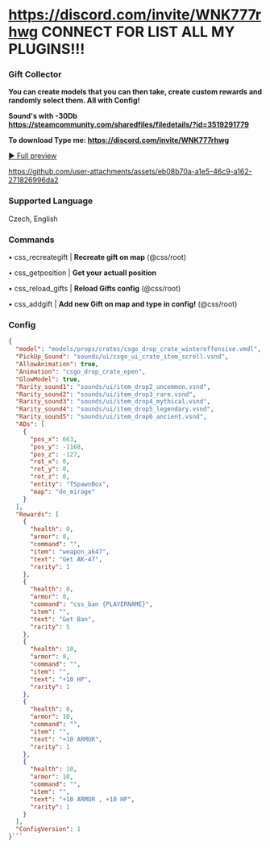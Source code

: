 # https://discord.com/invite/WNK777rhwg CONNECT FOR LIST ALL MY PLUGINS!!!


### Gift Collector

**You can create models that you can then take, create custom rewards and randomly select them.
All with Config!**

**Sound's with -30Db https://steamcommunity.com/sharedfiles/filedetails/?id=3519291779**

**To download Type me: https://discord.com/invite/WNK777rhwg**


[▶️ Full preview](http://madgames.eu/2025-07-04%2017-29-56.mp4)




https://github.com/user-attachments/assets/eb08b70a-a1e5-46c9-a162-271826996da2




### Supported Language
Czech, English

### Commands
• css_recreategift | **Recreate gift on map** (@css/root)

• css_getposition | **Get your actuall position**

• css_reload_gifts | **Reload Gifts config** (@css/root)

• css_addgift <NAME> | **Add new Gift on map and type in config!** (@css/root)

### Config
```json
{
  "model": "models/props/crates/csgo_drop_crate_winteroffensive.vmdl",
  "PickUp_Sound": "sounds/ui/csgo_ui_crate_item_scroll.vsnd",
  "AllowAnimation": true,
  "Animation": "csgo_drop_crate_open",
  "GlowModel": true,
  "Rarity_sound1": "sounds/ui/item_drop2_uncommon.vsnd",
  "Rarity_sound2": "sounds/ui/item_drop3_rare.vsnd",
  "Rarity_sound3": "sounds/ui/item_drop4_mythical.vsnd",
  "Rarity_sound4": "sounds/ui/item_drop5_legendary.vsnd",
  "Rarity_sound5": "sounds/ui/item_drop6_ancient.vsnd",
  "ADs": [
    {
      "pos_x": 663,
      "pos_y": -1168,
      "pos_z": -127,
      "rot_x": 0,
      "rot_y": 0,
      "rot_z": 0,
      "entity": "TSpawnBox",
      "map": "de_mirage"
    }
  ],
  "Rewards": [
    {
      "health": 0,
      "armor": 0,
      "command": "",
      "item": "weapon_ak47",
      "text": "Get AK-47",
      "rarity": 1
    },
    {
      "health": 0,
      "armor": 0,
      "command": "css_ban {PLAYERNAME}",
      "item": "",
      "text": "Get Ban",
      "rarity": 5
    },
    {
      "health": 10,
      "armor": 0,
      "command": "",
      "item": "",
      "text": "+10 HP",
      "rarity": 1
    },
    {
      "health": 0,
      "armor": 10,
      "command": "",
      "item": "",
      "text": "+10 ARMOR",
      "rarity": 1
    },
    {
      "health": 10,
      "armor": 10,
      "command": "",
      "item": "",
      "text": "+10 ARMOR , +10 HP",
      "rarity": 1
    }
  ],
  "ConfigVersion": 1
}```
